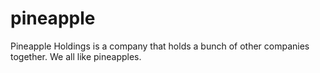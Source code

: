 # pineapple
Pineapple Holdings is a company that holds a bunch of other companies together. We all like pineapples.
